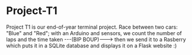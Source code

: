 # Project-T1
Project T1 is our end-of-year terminal project. Race between two cars: "Blue" and "Red"; with an Arduino and sensors, we count the number of laps and the time taken ---(BIP BOUP)---> then we send it to a Rasberry which puts it in a SQLite database and displays it on a Flask website :)
